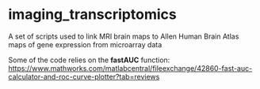 # imaging_transcriptomics
A set of scripts used to link MRI brain maps to Allen Human Brain Atlas maps of gene expression from microarray data

Some of the code relies on the **fastAUC** function:
https://www.mathworks.com/matlabcentral/fileexchange/42860-fast-auc-calculator-and-roc-curve-plotter?tab=reviews
